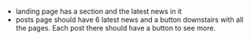 - landing page has a section and the latest news in it
- posts page should have 6 latest news and a button downstairs with all the pages.
Each post there should have a button to see more.